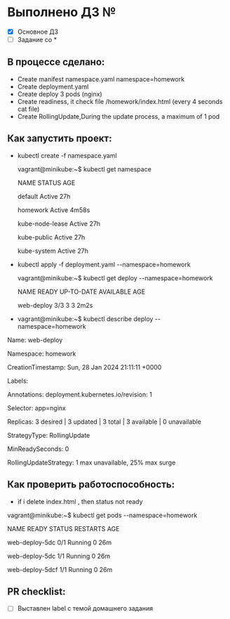 # Выполнено ДЗ №

 - [X] Основное ДЗ
 - [ ] Задание со *

## В процессе сделано:
 - Create manifest namespace.yaml namespace=homework
 - Create deployment.yaml
 - Create deploy 3 pods (nginx)
 - Create readiness, it check file /homework/index.html (every 4 seconds cat file)
 - Create RollingUpdate,During the update process, a maximum of 1 pod

## Как запустить проект:
 - kubectl create -f namespace.yaml

   vagrant@minikube:~$ kubectl get namespace
   
   NAME              STATUS   AGE
   
   default           Active   27h
   
   homework          Active   4m58s
   
   kube-node-lease   Active   27h
   
   kube-public       Active   27h
   
   kube-system       Active   27h

- kubectl apply -f deployment.yaml --namespace=homework
  
  vagrant@minikube:~$ kubectl get deploy --namespace=homework

   NAME         READY   UP-TO-DATE   AVAILABLE   AGE

   web-deploy   3/3     3            3           2m2s
  
- vagrant@minikube:~$ kubectl describe deploy --namespace=homework
  
Name:                   web-deploy

Namespace:              homework

CreationTimestamp:      Sun, 28 Jan 2024 21:11:11 +0000

Labels:                 <none>

Annotations:            deployment.kubernetes.io/revision: 1

Selector:               app=nginx

Replicas:               3 desired | 3 updated | 3 total | 3 available | 0 unavailable

StrategyType:           RollingUpdate

MinReadySeconds:        0

RollingUpdateStrategy:  1 max unavailable, 25% max surge


## Как проверить работоспособность:
- if i delete index.html , then status not ready

vagrant@minikube:~$ kubectl get pods --namespace=homework

NAME            READY   STATUS    RESTARTS      AGE

web-deploy-5dc   0/1     Running     0           26m

web-deploy-5dc   1/1     Running     0           26m

web-deploy-5dcf  1/1     Running      0          26m



## PR checklist:
 - [ ] Выставлен label с темой домашнего задания
